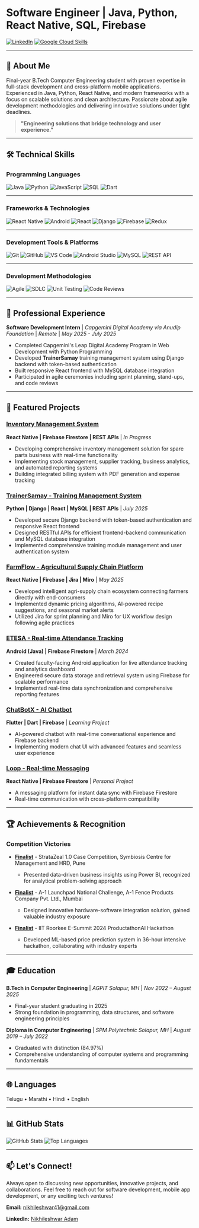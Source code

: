 # Software Engineer | Java, Python, React Native, SQL, Firebase

[![LinkedIn](https://img.shields.io/badge/LinkedIn-Nikhileshwar%20Adam-blue?style=for-the-badge&logo=linkedin&logoColor=white)](https://www.linkedin.com/in/nikhileshwar-adam/)
[![Google Cloud Skills](https://img.shields.io/badge/Google%20Cloud-Skills-yellow?style=for-the-badge&logo=googlecloud&logoColor=white)](https://www.cloudskillsboost.google/public_profiles/79a13a9b-031c-4e9e-bc2b-93ec856a3b3f)

---

## 📜 About Me
Final-year B.Tech Computer Engineering student with proven expertise in full-stack development and cross-platform mobile applications. Experienced in Java, Python, React Native, and modern frameworks with a focus on scalable solutions and clean architecture. Passionate about agile development methodologies and delivering innovative solutions under tight deadlines.

> **"Engineering solutions that bridge technology and user experience."**

---

## 🛠️ Technical Skills

### Programming Languages
![Java](https://img.shields.io/badge/Java-ED8B00?style=for-the-badge&logo=java&logoColor=white)
![Python](https://img.shields.io/badge/Python-3776AB?style=for-the-badge&logo=python&logoColor=white)
![JavaScript](https://img.shields.io/badge/JavaScript-F7DF1E?style=for-the-badge&logo=javascript&logoColor=black)
![SQL](https://img.shields.io/badge/SQL-4479A1?style=for-the-badge&logo=mysql&logoColor=white)
![Dart](https://img.shields.io/badge/Dart-0175C2?style=for-the-badge&logo=dart&logoColor=white)

---

### Frameworks & Technologies
![React Native](https://img.shields.io/badge/React_Native-20232A?style=for-the-badge&logo=react&logoColor=61DAFB)
![Android](https://img.shields.io/badge/Android-3DDC84?style=for-the-badge&logo=android&logoColor=white)
![React](https://img.shields.io/badge/React-20232A?style=for-the-badge&logo=react&logoColor=61DAFB)
![Django](https://img.shields.io/badge/Django-092E20?style=for-the-badge&logo=django&logoColor=white)
![Firebase](https://img.shields.io/badge/Firebase-FFCA28?style=for-the-badge&logo=firebase&logoColor=black)
![Redux](https://img.shields.io/badge/Redux-593D88?style=for-the-badge&logo=redux&logoColor=white)

---

### Development Tools & Platforms
![Git](https://img.shields.io/badge/Git-F05032?style=for-the-badge&logo=git&logoColor=white)
![GitHub](https://img.shields.io/badge/GitHub-100000?style=for-the-badge&logo=github&logoColor=white)
![VS Code](https://img.shields.io/badge/VS_Code-007ACC?style=for-the-badge&logo=visual-studio-code&logoColor=white)
![Android Studio](https://img.shields.io/badge/Android_Studio-3DDC84?style=for-the-badge&logo=android-studio&logoColor=white)
![MySQL](https://img.shields.io/badge/MySQL-4479A1?style=for-the-badge&logo=mysql&logoColor=white)
![REST API](https://img.shields.io/badge/REST_API-FF6C37?style=for-the-badge&logo=postman&logoColor=white)

---

### Development Methodologies
![Agile](https://img.shields.io/badge/Agile-2496ED?style=for-the-badge&logo=agile&logoColor=white)
![SDLC](https://img.shields.io/badge/SDLC-FF6B6B?style=for-the-badge&logo=process&logoColor=white)
![Unit Testing](https://img.shields.io/badge/Unit_Testing-4CAF50?style=for-the-badge&logo=testing&logoColor=white)
![Code Reviews](https://img.shields.io/badge/Code_Reviews-9C27B0?style=for-the-badge&logo=github&logoColor=white)

---

## 💼 Professional Experience

**Software Development Intern** | *Capgemini Digital Academy via Anudip Foundation* | *Remote* | *May 2025 - July 2025*
- Completed Capgemini's Leap Digital Academy Program in Web Development with Python Programming
- Developed **TrainerSamay** training management system using Django backend with token-based authentication
- Built responsive React frontend with MySQL database integration
- Participated in agile ceremonies including sprint planning, stand-ups, and code reviews

---

## 🔧 Featured Projects

### [Inventory Management System](https://github.com/IJNikhil/inventory-management) 
**React Native | Firebase Firestore | REST APIs** | *In Progress*
- Developing comprehensive inventory management solution for spare parts business with real-time functionality
- Implementing stock management, supplier tracking, business analytics, and automated reporting systems
- Building integrated billing system with PDF generation and expense tracking

### [TrainerSamay - Training Management System](https://github.com/IJNikhil/TrainerSamay)
**Python | Django | React | MySQL | REST APIs** | *July 2025*
- Developed secure Django backend with token-based authentication and responsive React frontend
- Designed RESTful APIs for efficient frontend-backend communication and MySQL database integration
- Implemented comprehensive training module management and user authentication system

### [FarmFlow - Agricultural Supply Chain Platform](https://github.com/IJNikhil/FarmFlow)
**React Native | Firebase | Jira | Miro** | *May 2025*
- Developed intelligent agri-supply chain ecosystem connecting farmers directly with end-consumers
- Implemented dynamic pricing algorithms, AI-powered recipe suggestions, and seasonal market alerts
- Utilized Jira for sprint planning and Miro for UX workflow design following agile practices

### [ETESA - Real-time Attendance Tracking](https://github.com/IJNikhil/ETESA)
**Android (Java) | Firebase Firestore** | *March 2024*
- Created faculty-facing Android application for live attendance tracking and analytics dashboard
- Engineered secure data storage and retrieval system using Firebase for scalable performance
- Implemented real-time data synchronization and comprehensive reporting features

### [ChatBotX - AI Chatbot](https://github.com/IJNikhil/fluttergemini)
**Flutter | Dart | Firebase** | *Learning Project*
- AI-powered chatbot with real-time conversational experience and Firebase backend
- Implementing modern chat UI with advanced features and seamless user experience

### [Loop - Real-time Messaging](https://github.com/IJNikhil/Loop)
**React Native | Firebase Firestore** | *Personal Project*
- A messaging platform for instant data sync with Firebase Firestore
- Real-time communication with cross-platform compatibility

---

## 🏆 Achievements & Recognition

### Competition Victories
- **[Finalist](https://www.linkedin.com/posts/nikhileshwar-adam_stratazeal-competition-powerbi-activity-7002153192764289024-FJzJ)** - StrataZeal 1.0 Case Competition, Symbiosis Centre for Management and HRD, Pune
  - Presented data-driven business insights using Power BI, recognized for analytical problem-solving approach

- **[Finalist](https://www.linkedin.com/posts/nikhileshwar-adam_a1-launchpad-national-challenge-activity-7002539516851733504-WY2Y)** - A-1 Launchpad National Challenge, A-1 Fence Products Company Pvt. Ltd., Mumbai
  - Designed innovative hardware-software integration solution, gained valuable industry exposure

- **[Finalist](https://www.linkedin.com/posts/nikhileshwar-adam_iitroorkee-esummit-hackathon-activity-7002839294847234048-XmNk)** - IIT Roorkee E-Summit 2024 ProductathonAI Hackathon
  - Developed ML-based price prediction system in 36-hour intensive hackathon, collaborating with industry experts

---

## 🎓 Education

**B.Tech in Computer Engineering** | *AGPIT Solapur, MH* | *Nov 2022 – August 2025*
- Final-year student graduating in 2025
- Strong foundation in programming, data structures, and software engineering principles

**Diploma in Computer Engineering** | *SPM Polytechnic Solapur, MH* | *August 2019 – July 2022*
- Graduated with distinction (84.97%)
- Comprehensive understanding of computer systems and programming fundamentals

---

## 🌐 Languages
Telugu • Marathi • Hindi • English

---

## 📊 GitHub Stats
![GitHub Stats](https://github-readme-stats.vercel.app/api?username=IJNikhil&show_icons=true&theme=radical)
![Top Languages](https://github-readme-stats.vercel.app/api/top-langs/?username=IJNikhil&layout=compact&theme=radical)

---

## 📫 Let's Connect!
Always open to discussing new opportunities, innovative projects, and collaborations. Feel free to reach out for software development, mobile app development, or any exciting tech ventures!

**Email:** nikhileshwar41@gmail.com

**LinkedIn:** [Nikhileshwar Adam](https://www.linkedin.com/in/nikhileshwar-adam/)
